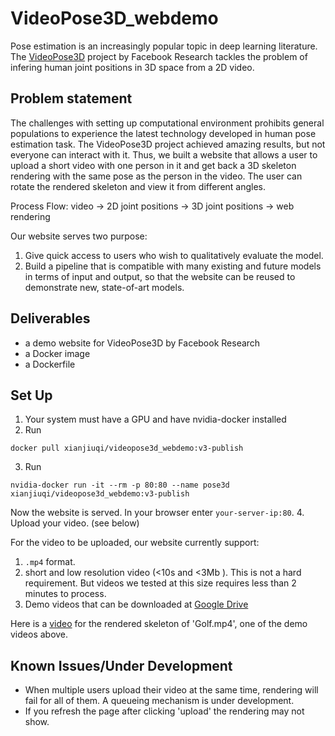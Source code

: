 # VideoPose3D_webdemo
Pose estimation is an increasingly popular topic in deep learning literature. The [VideoPose3D](https://github.com/facebookresearch/VideoPose3D) project by Facebook Research tackles the problem of infering human joint positions in 3D space from a 2D video. 

## Problem statement
The challenges with setting up computational environment prohibits general populations to experience the latest technology developed in human pose estimation task. The VideoPose3D project achieved amazing results, but not everyone can interact with it. Thus, we built a website that allows a user to upload a short video with one person in it and get back a 3D skeleton rendering with the same pose as the person in the video. The user can rotate the rendered skeleton and view it from different angles.

Process Flow:
video -> 2D joint positions -> 3D joint positions -> web rendering

Our website serves two purpose:
1. Give quick access to users who wish to qualitatively evaluate the model.
2. Build a pipeline that is compatible with many existing and future models in terms of input and output, so that the website can be reused to demonstrate new, state-of-art models.

## Deliverables
- a demo website for VideoPose3D by Facebook Research
- a Docker image
- a Dockerfile

## Set Up
1. Your system must have a GPU and have nvidia-docker installed
2. Run 
```
docker pull xianjiuqi/videopose3d_webdemo:v3-publish
``` 
3. Run 
```
nvidia-docker run -it --rm -p 80:80 --name pose3d xianjiuqi/videopose3d_webdemo:v3-publish
```
Now the website is served. In your browser enter `your-server-ip:80`.
4. Upload your video. (see below)

For the video to be uploaded, our website currently support:
1. `.mp4` format.
2. short and low resolution video (<10s and <3Mb ). This is not a hard requirement. But videos we tested at this size requires less than 2 minutes to process.
3. Demo videos that can be downloaded at [Google Drive](https://drive.google.com/drive/folders/1oie0jcFnaiaXKqHLPQoy1-hBgSO5lunG)

Here is a [video](https://youtu.be/ei55prz3Vyg) for the rendered skeleton of 'Golf.mp4', one of the demo videos above.

## Known Issues/Under Development
- When multiple users upload their video at the same time, rendering will fail for all of them. A queueing mechanism is under development.
- If you refresh the page after clicking 'upload' the rendering may not show.
